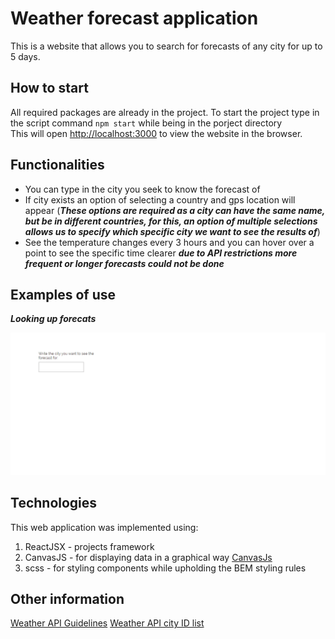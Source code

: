 # Weather forecast application

This is a website that allows you to search for forecasts of any city for up to 5 days.

## How to start

All required packages are already in the project. To start the project type in the script command `npm start` while being in the porject directory <br />
This will open [http://localhost:3000](http://localhost:3000) to view the website in the browser.


## Functionalities
 
* You can type in the city you seek to know the forecast of
* If city exists an option of selecting a country and gps location will appear (***These options are required as a city can have the same name, but be in different countries, for this, an option of multiple selections allows us to specify which specific city we want to see the results of***)
* See the temperature changes every 3 hours and you can hover over a point to see the specific time clearer
***due to API restrictions more frequent or longer forecasts could not be done***


## Examples of use

***Looking up forecats***

![Looking up forecats](./images/forecasts.gif)


## Technologies

This web application was implemented using:
1. ReactJSX - projects framework
2. CanvasJS - for displaying data in a graphical way [CanvasJs](https://canvasjs.com/react-charts/)
3. scss - for styling components while upholding the BEM styling rules


## Other information

[Weather API Guidelines](https://openweathermap.org/guide)
[Weather API city ID list](https://openweathermap.org/current#cityid)
